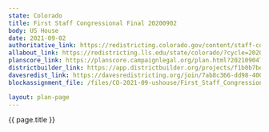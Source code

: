 ```yaml
---
state: Colorado
title: First Staff Congressional Final 20200902
body: US House
date: 2021-09-02
authoritative_link: https://redistricting.colorado.gov/content/staff-congressional-1
allabout_link: https://redistricting.lls.edu/state/colorado/?cycle=2020&level=Congress&startdate=2021-06-23
planscore_link: https://planscore.campaignlegal.org/plan.html?20210904T021748.630841427Z
districtbuilder_link: https://app.districtbuilder.org/projects/f1b0b7be-5c3b-4537-bbe7-51b403b67f34
davesredist_link: https://davesredistricting.org/join/7ab8c366-dd98-400e-a485-cf2680c6e4b4
blockassignment_file: /files/CO-2021-09-ushouse/First_Staff_Congressional_Final_20210902.zip

layout: plan-page
---
```


{{ page.title }}
